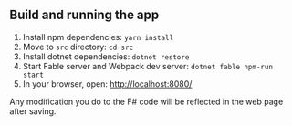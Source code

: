 ## Build and running the app

1. Install npm dependencies: `yarn install`
2. Move to `src` directory: `cd src`
3. Install dotnet dependencies: `dotnet restore`
4. Start Fable server and Webpack dev server: `dotnet fable npm-run start`
5. In your browser, open: [http://localhost:8080/](http://localhost:8080/)

Any modification you do to the F# code will be reflected in the web page after saving.
